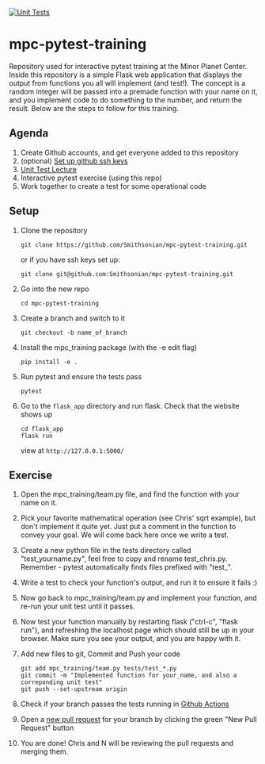[![Unit Tests](https://github.com/Smithsonian/mpc-pytest-training/actions/workflows/mpc-pytest.yml/badge.svg)](https://github.com/Smithsonian/mpc-pytest-training/actions/workflows/mpc-pytest.yml)

# mpc-pytest-training
Repository used for interactive pytest training at the Minor Planet Center. Inside this repository is a simple Flask web application that displays the output from functions you all will implement (and test!). The concept is a random integer will be passed into a premade function with your name on it, and you implement code to do something to the number, and return the result. Below are the steps to follow for this training.

## Agenda
1. Create Github accounts, and get everyone added to this repository
2. (optional) [Set up github ssh keys](https://docs.github.com/en/authentication/connecting-to-github-with-ssh/adding-a-new-ssh-key-to-your-github-account)
3. [Unit Test Lecture](https://docs.google.com/presentation/d/1_bCQLQ564H-benVRhXpQnSIA3Ko9JyoW/edit?usp=sharing&ouid=100235637949753397026&rtpof=true&sd=true)
4. Interactive pytest exercise (using this repo)
5. Work together to create a test for some operational code

## Setup
1. Clone the repository

   `git clone https://github.com/Smithsonian/mpc-pytest-training.git`
     
   or if you have ssh keys set up: 

   `git clone git@github.com:Smithsonian/mpc-pytest-training.git`
2. Go into the new repo 

   `cd mpc-pytest-training`
3. Create a branch and switch to it 
  
   `git checkout -b name_of_branch` 
4. Install the mpc_training package (with the -e edit flag) 

   `pip install -e .` 
5. Run pytest and ensure the tests pass

    `pytest` 
6. Go to the `flask_app` directory and run flask. Check that the website shows up
   ```
   cd flask_app
   flask run
   ```
   view at `http://127.0.0.1:5000/`

## Exercise
1. Open the mpc_training/team.py file, and find the function with your name on it.
2. Pick your favorite mathematical operation (see Chris' sqrt example), but don't implement it quite yet. Just put a comment in the function to convey your goal. We will come back here once we write a test.
3. Create a new python file in the tests directory called "test_yourname.py", feel free to copy and rename test_chris.py. Remember - pytest automatically finds files prefixed with "test_".
4. Write a test to check your function's output, and run it to ensure it fails :)
5. Now go back to mpc_training/team.py and implement your function, and re-run your unit test until it passes.
6. Now test your function manually by restarting flask ("ctrl-c", "flask run"), and refreshing the localhost page which should still be up in your browser. Make sure you see your output, and you are happy with it.  
7. Add new files to git, Commit and Push your code

   ```
   git add mpc_training/team.py tests/test_*.py
   git commit -m "Implemented function for your_name, and also a correponding unit test"
   git push --set-upstream origin
   ```
9. Check if your branch passes the tests running in [Github Actions](https://github.com/Smithsonian/mpc-pytest-training/actions) 
10. Open a [new pull request](https://github.com/Smithsonian/mpc-pytest-training/pulls) for your branch by clicking the green "New Pull Request" button
11. You are done!  Chris and N will be reviewing the pull requests and merging them.
